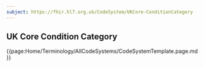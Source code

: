 ```yaml
---
subject: https://fhir.hl7.org.uk/CodeSystem/UKCore-ConditionCategory
---
```

## UK Core Condition Category

{{page:Home/Terminology/AllCodeSystems/CodeSystemTemplate.page.md}}